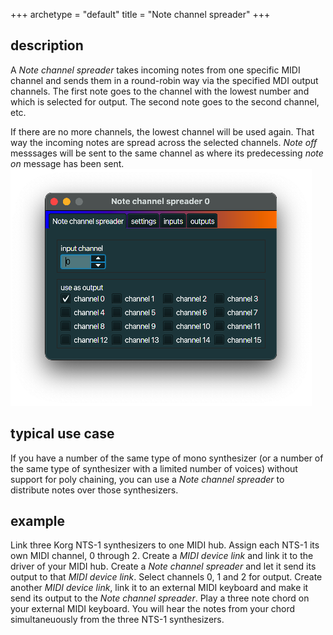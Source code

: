 +++
archetype = "default"
title = "Note channel spreader"
+++

## description
A *Note channel spreader* takes incoming notes from one specific MIDI channel and sends them in a
round-robin way via the specified MDI output channels. The first note goes to the channel with the
lowest number and which is selected for output. The second note goes to the second channel, etc.

If there are no more channels, the lowest channel will be used again. That way the incoming notes
are spread across the selected channels. *Note off* messsages will be sent to the same channel as
where its predecessing *note on* message has been sent.
![note channel spreader](note_channel_spreader.png)

## typical use case
If you have a number of the same type of mono synthesizer (or a number of the same type of
synthesizer with a limited number of voices) without support for poly chaining, you can use a
*Note channel spreader* to distribute notes over those synthesizers.

## example
Link three Korg NTS-1 synthesizers to one MIDI hub. Assign each NTS-1 its own MIDI 
channel, 0 through 2. Create a *MIDI device link* and link it to the driver of your MIDI hub.
Create a *Note channel spreader* and let it send its output to that *MIDI device link*. Select
channels 0, 1 and 2 for output. Create another *MIDI device link*, link it to an external MIDI
keyboard and make it send its output to the *Note channel spreader*. Play a three note chord on your
external MIDI keyboard. You will hear the notes from your chord simultaneuously from the three NTS-1
synthesizers.

